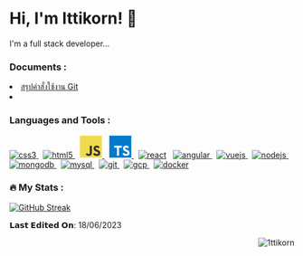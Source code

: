 # Hi, I'm Ittikorn! 👋
I'm a full stack developer...

<p align="left">
</p>


<h3 align="left">Documents :</h3

- <a href="">สรุปคำสั่งใช้งาน Git</a>
- <a href=""></a>




<h3 align="left">Languages and Tools :</h3

<a href="https://www.w3schools.com/css/" target="_blank" rel="noreferrer"> <img src="https://cdn-icons-png.flaticon.com/512/732/732190.png" alt="css3" width="40" height="40"/> </a> &nbsp; <a href="https://www.w3.org/html/" target="_blank" rel="noreferrer"> <img src="https://cdn-icons-png.flaticon.com/512/732/732212.png" alt="html5" width="40" height="40"/> </a> &nbsp; <a href="https://developer.mozilla.org/en-US/docs/Web/JavaScript" target="_blank" rel="noreferrer"> <img src="https://raw.githubusercontent.com/devicons/devicon/master/icons/javascript/javascript-original.svg" alt="javascript" width="40" height="40"/> </a> &nbsp; <a href="https://www.typescriptlang.org/" target="_blank" rel="noreferrer"> <img src="https://raw.githubusercontent.com/devicons/devicon/master/icons/typescript/typescript-original.svg" alt="typescript" width="40" height="40"/> </a> &nbsp; <a href="https://reactjs.org/" target="_blank" rel="noreferrer"> <img src="https://upload.wikimedia.org/wikipedia/commons/a/a7/React-icon.svg" alt="react" width="40" height="40"/></a> &nbsp; <a href="https://angular.io" target="_blank" rel="noreferrer"> <img src="https://seeklogo.com/images/A/angular-icon-logo-9946B9795D-seeklogo.com.png" alt="angular" width="40" height="40"/> </a> &nbsp; <a href="https://vuejs.org/" target="_blank" rel="noreferrer"> <img src="https://upload.wikimedia.org/wikipedia/commons/9/95/Vue.js_Logo_2.svg" alt="vuejs" width="40" height="40"/> </a> &nbsp; <a href="https://nodejs.org" target="_blank" rel="noreferrer"> <img src="https://cdn.iconscout.com/icon/free/png-256/free-node-js-1174925.png?f=webp&w=256" alt="nodejs" width="40" height="40"/> </a> &nbsp; <a href="https://www.mongodb.com/" target="_blank" rel="noreferrer"> <img src="https://emanueleciriachi.net/wp-content/uploads/2019/01/logo-mongodb-png-mongodb-logo-png-400.png" alt="mongodb" width="41" height="41"/> </a> &nbsp; <a href="https://www.mysql.com/" target="_blank" rel="noreferrer"> <img src="https://img.uxwing.com/wp-content/themes/uxwing/download/brands-social-media/mysql-icon.svg" alt="mysql" width="40" height="40"/> </a> &nbsp; <a href="https://git-scm.com/" target="_blank" rel="noreferrer"> <img src="https://www.vectorlogo.zone/logos/git-scm/git-scm-icon.svg" alt="git" width="40" height="40"/> </a> &nbsp; <a href="https://cloud.google.com" target="_blank" rel="noreferrer"> <img src="https://www.vectorlogo.zone/logos/google_cloud/google_cloud-icon.svg" alt="gcp" width="40" height="40"/> </a> &nbsp; <a href="https://www.docker.com/" target="_blank" rel="noreferrer"> <img src="https://seeklogo.com/images/K/kubernetes-logo-3A67038EAB-seeklogo.com.png" alt="docker" width="40" height="40"/> </a>




### :fire: My Stats :
[![GitHub Streak](https://streak-stats.demolab.com?user=1ttikorn&hide_border=true&type=png)](https://git.io/streak-stats)
<p>𝗟𝗮𝘀𝘁 𝗘𝗱𝗶𝘁𝗲𝗱 𝗢𝗻: 18/06/2023</p> <img src="https://komarev.com/ghpvc/?username=1ttikorn&label=Profile%20views&color=0e75b6&style=flat"  align="right" alt="1ttikorn" /> </p>


